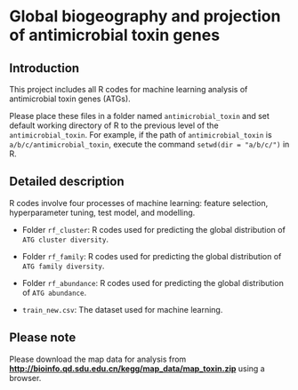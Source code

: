 # Global biogeography and projection of antimicrobial toxin genes
## Introduction

This project includes all R codes for machine learning analysis of antimicrobial toxin genes (ATGs).

Please place these files in a folder named `antimicrobial_toxin` and set default working directory of R to the previous level of the `antimicrobial_toxin`. For example, if the path of `antimicrobial_toxin` is `a/b/c/antimicrobial_toxin`, execute the command `setwd(dir = "a/b/c/")` in R.

## Detailed description

R codes involve four processes of machine learning: feature selection, hyperparameter tuning, test model, and modelling.

-   Folder `rf_cluster`: R codes used for predicting the global distribution of `ATG cluster diversity`.

-   Folder `rf_family`: R codes used for predicting the global distribution of `ATG family diversity`.

-   Folder `rf_abundance`: R codes used for predicting the global distribution of `ATG abundance`.

-   `train_new.csv`: The dataset used for machine learning.

## Please note

Please download the map data for analysis from **http://bioinfo.qd.sdu.edu.cn/kegg/map_data/map_toxin.zip** using a browser.
